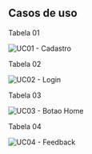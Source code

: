 ## Casos de uso

Tabela 01

![UC01 - Cadastro](https://user-images.githubusercontent.com/115420259/198722423-b7f66372-bfa1-4a03-add5-072fe228acc5.png)

Tabela 02

![UC02 - Login](https://user-images.githubusercontent.com/115420259/198724970-c4a64537-2888-4068-9547-165b0d884c9e.png)

Tabela 03

![UC03 - Botao Home](https://user-images.githubusercontent.com/115420259/198725044-05c08f9d-819e-4eed-b5b0-b65bc2de2ab4.png)

Tabela 04

![UC04 - Feedback](https://user-images.githubusercontent.com/115420259/198725138-1db06619-17fa-4993-9385-c03581d51865.png)
